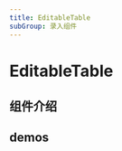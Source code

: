 ```yaml
---
title: EditableTable
subGroup: 录入组件
---
```


# EditableTable

## 组件介绍

## demos

<Demo src="./demos/editabletable.tsx" />
